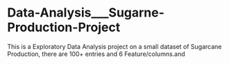 # Data-Analysis___Sugarne-Production-Project
This is a Exploratory Data Analysis project on  a small dataset of Sugarcane Production, there are 100+ entries and 6 Feature/columns.and 
